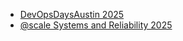 * [DevOpsDaysAustin 2025](https://github.com/lernae/presentations/blob/main/AI_ML_Networking_Challenges_each_stage.pdf)
* [@scale Systems and Reliability 2025](https://github.com/lernae/presentations/blob/main/Monitorama23_Just_the_math_you_need_to_know_for_monitoring.pdf)
